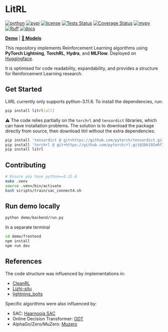 # LitRL

[![python](https://img.shields.io/pypi/pyversions/litrl)](https://pypi.python.org/pypi/litrl)
[![pypi](https://img.shields.io/pypi/v/litrl.svg)](https://pypi.python.org/pypi/litrl)
[![license](https://img.shields.io/pypi/l/litrl.svg)](https://pypi.python.org/pypi/litrl)
[![Tests Status](./badges/junit-badge.svg?dummy=8484744)](https://pypi.org/project/pytest/)
[![Coverage Status](./badges/coverage-badge.svg?dummy=8484744)](https://pypi.org/project/pytest-cov/)
[![mypy](http://www.mypy-lang.org/static/mypy_badge.svg)](http://mypy-lang.org)
[![Ruff](https://img.shields.io/endpoint?url=https://raw.githubusercontent.com/astral-sh/ruff/main/assets/badge/v2.json)](https://github.com/astral-sh/ruff)
[![docs](https://img.shields.io/readthedocs/litrl)](https://readthedocs.org/projects/litrl/)

[**Demo**](https://c-gohlke-litrl-demo.hf.space/folder/ConnectFour) | [**🤗 Models**](https://huggingface.co/c-gohlke/litrl)

This repository implements Reinforcement Learning algorithms using **PyTorch Lightning**, **TorchRL**, **Hydra**, and **MLFlow**. Deployed on [Huggingface](https://huggingface.co/collections/c-gohlke/litrl-65a6869c3bb0e70b416a18b6).

It is optimised for code readability, expandability, and provides a structure for Reinforcement Learning research.

## Get Started

LitRL currently only supports python-3.11.6. To install the dependencies, run:

```bash
pip install litrl[all]
```

:warning: The code relies partially on the `torchrl` and `tensordict` libraries, which can have installation problems. The solution is to download the package directly from source, then download litrl without the extra dependencies.

```bash
pip install 'tensordict @ git+https://github.com/pytorch/tensordict.git@c3caa7612275306ce72697a82d5252681ddae0ab'
pip install 'torchrl @ git+https://github.com/pytorch/rl.git@1bb192e0f3ad9e7b8c6fa769bfa3bb9d82ca4f29'
pip install litrl
```

## Contributing

```bash
# Ensure you have python==3.11.6
make .venv
source .venv/bin/activate
bash scripts/train/sac_connect4.sh
```

## Run demo locally

```bash
python demo/backend/run.py
```

In a separate terminal

```bash
cd demo/frontend
npm install
npm run dev
```

## References

The code structure was influenced by implementations in:

- [CleanRL](https://github.com/vwxyzjn/cleanrl/tree/master)
- [Lizhi-sjtu](https://github.com/Lizhi-sjtu/DRL-code-pytorch)
- [lightning_bolts](https://github.com/Lightning-Universe/lightning-bolts/tree/master/src/pl_bolts/models/rl)

Specific algorithms were also influenced by:

- SAC: [Haarnooja SAC](https://github.com/haarnoja/sac)
- Online Decision Transformer: [ODT](https://github.com/facebookresearch/online-dt)
- AlphaGo/Zero/MuZero: [Muzero](https://github.com/werner-duvaud/muzero-general)